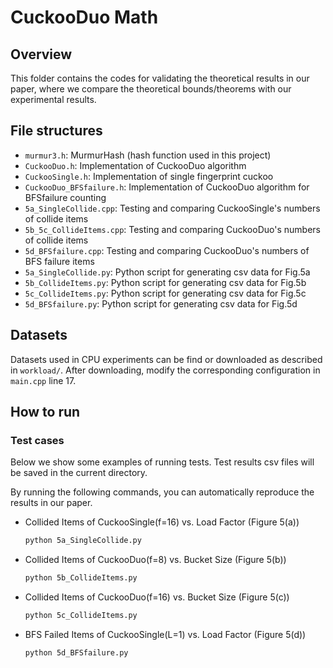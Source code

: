# CuckooDuo Math

## Overview

This folder contains the codes for validating the theoretical results in our paper, where we compare the theoretical bounds/theorems with our experimental results. 

## File structures

* `murmur3.h`: MurmurHash (hash function used in this project)
* `CuckooDuo.h`: Implementation of CuckooDuo algorithm
* `CuckooSingle.h`: Implementation of single fingerprint cuckoo
* `CuckooDuo_BFSfailure.h`: Implementation of CuckooDuo algorithm for BFSfailure counting
* `5a_SingleCollide.cpp`: Testing and comparing CuckooSingle's numbers of collide items 
* `5b_5c_CollideItems.cpp`: Testing and comparing CuckooDuo's numbers of collide items
* `5d_BFSfailure.cpp`: Testing and comparing CuckooDuo's numbers of BFS failure items
* `5a_SingleCollide.py`: Python script for generating csv data for Fig.5a
* `5b_CollideItems.py`: Python script for generating csv data for Fig.5b
* `5c_CollideItems.py`: Python script for generating csv data for Fig.5c
* `5d_BFSfailure.py`: Python script for generating csv data for Fig.5d


## Datasets

Datasets used in CPU experiments can be find or downloaded as described in `workload/`. After downloading, modify the corresponding configuration in `main.cpp` line 17.

## How to run

### Test cases

Below we show some examples of running tests. Test results csv files will be saved in the current directory.

By running the following commands, you can automatically reproduce the results in our paper. 

* Collided Items of CuckooSingle(f=16) vs. Load Factor (Figure 5(a))

  ```bash
  python 5a_SingleCollide.py
  ```


* Collided Items of CuckooDuo(f=8) vs. Bucket Size (Figure 5(b))

  ```bash
  python 5b_CollideItems.py
  ```


* Collided Items of CuckooDuo(f=16) vs. Bucket Size (Figure 5(c))

  ```bash
  python 5c_CollideItems.py
  ```


* BFS Failed Items of CuckooSingle(L=1) vs. Load Factor (Figure 5(d))

  ```bash
  python 5d_BFSfailure.py
  ```
